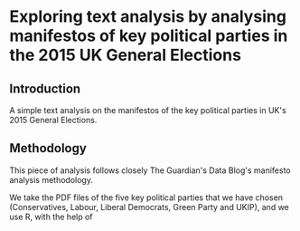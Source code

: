 # Exploring text analysis by analysing manifestos of key political parties in the 2015 UK General Elections

## Introduction
A simple text analysis on the manifestos of the key political parties in UK's 2015 General Elections.

## Methodology
This piece of analysis follows closely The Guardian's Data Blog's manifesto analysis methodology.

We take the PDF files of the five key political parties that we have chosen (Conservatives, Labour, Liberal Democrats, Green Party and UKIP), and we use R, with the help of
